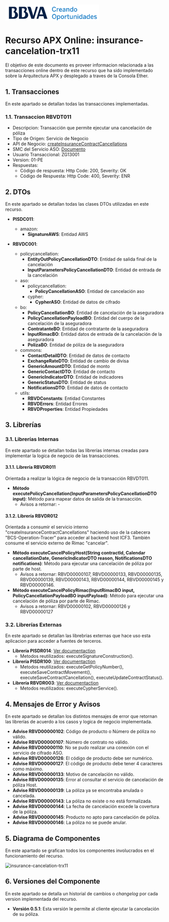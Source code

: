 # ![Logo-template](images/logo-template.png)
# Recurso APX Online: insurance-cancelation-trx11

El objetivo de este documento es proveer informacion relacionada a las transacciones online dentro de este recurso que ha sido implementado sobre la Arquitectura APX y desplegado a traves de la Consola Ether.

## 1. Transacciones
En este apartado se detallan todas las transacciones implementadas.

### 1.1. Transaccion RBVDT011
  - Descripcion: Transacción que permite ejecutar una cancelación de póliza
  - Tipo de Origen: Servicio de Negocio
  - API de Negocio: [createInsuranceContractCancellations](https://catalogs.platform.bbva.com/apicatalog/business/apis/apis-insurances-insurancescontracts/versions/global-1.20.0/resources/insurancescontractsapiinsurancescontractsinsurancecontractidcancellationsv1/)
  - SMC del Servicio ASO: [Documento](https://docs.google.com/spreadsheets/d/1EJoZMx0tT1aUatCptKDoV5Qcrc6gEI6kuyrkbmiumN4/edit#gid=1761826994)
  - Usuario Transaccional: ZG13001
  - Version: 01-PE
  - Respuestas:
    - Código de respuesta: Http Code: 200, Severity: OK
    - Código de Respuesta: Http Code: 400, Severity: ENR

## 2. DTOs
En este apartado se detallan todas las clases DTOs utilizadas en este recurso.

- **PISDC011**:
  - amazon:
	- **SignatureAWS**: Entidad AWS

- **RBVDC001**:
  - policycancellation:
	- **EntityOutPolicyCancellationDTO**: Entidad de salida final de la cancelación
	- **InputParametersPolicyCancellationDTO**: Entidad de entrada de la cancelación
  - aso:
	- policycancellation:
		- **PolicyCancellationASO**: Entidad de cancelación aso
	- cypher:
		- **CypherASO**: Entidad de datos de cifrado
  - bo:
    - **PolicyCancellationBO**: Entidad de cancelación de la aseguradora
    - **PolicyCancellationPayloadBO**: Entidad del cuerpo de la cancelación de la aseguradora
    - **ContratanteBO**: Entidad de contratante de la aseguradora
    - **InputRimacBO**: Entidad datos de entrada de la cancelación de la aseguradora
    - **PolizaBO**: Entidad de póliza de la aseguradora
  - commons:
    - **ContactDetailDTO**: Entidad de datos de contacto
    - **ExchangeRateDTO**: Entidad de cambio de divisa
    - **GenericAmountDTO**: Entidad de monto
    - **GenericContactDTO**: Entidad de contacto
    - **GenericIndicatorDTO**: Entidad de indicadores
    - **GenericStatusDTO**: Entidad de status
    - **NotificationsDTO**: Entidad de datos de contacto
  - utils:
    - **RBVDConstants**: Entidad Constantes
    - **RBVDErrors**: Entidad Errores
    - **RBVDProperties**: Entidad Propiedades

## 3. Librerías

### 3.1. Librerías Internas
En este apartado se detallan todas las librerías internas creadas para implementar la logica de negocio de las transacciones.

#### 3.1.1. Librería RBVDR011
Orientada a realizar la lógica de negocio de la transacción RBVDT011.

- **Método executePolicyCancellation(InputParametersPolicyCancellationDTO input)**: Método para mapear datos de salida de la transacción.
  - Avisos a retornar: -

#### 3.1.2. Librería RBVDR012
Orientada a consumir el servicio interno "createInsuranceContractCancellations" haciendo uso de la cabecera "BCS-Operation-Tracer" para acceder al backend host ICF3.
También consume el servicio externo de Rimac "cancelar".

- **Método executeCancelPolicyHost(String contractId, Calendar cancellationDate, GenericIndicatorDTO reason, NotificationsDTO notifications)**: Método para ejecutar una cancelación de póliza por parte de host.
  - Avisos a retornar: RBVD00000107, RBVD00000133, RBVD00000135, RBVD00000139, RBVD00000143, RBVD00000144, RBVD00000145 y RBVD00000146.
- **Método executeCancelPolicyRimac(InputRimacBO input, PolicyCancellationPayloadBO inputPayload)**: Método para ejecutar una cancelación de póliza por parte de Rimac.
  - Avisos a retornar: RBVD00000102, RBVD00000126 y RBVD00000127
  
### 3.2. Librerías Externas
En este apartado se detallan las librebrias externas que hace uso esta aplicacion para acceder a fuentes de terceros.

- **Librería PISDR014**: [Ver documentaction](https://globaldevtools.bbva.com/bitbucket/projects/PE_PISD_APP-ID-26197_DSG/repos/insuranceroyal-lib14/browse/doc/PISD-insuranceroyal-lib14.md)
  - Metodos reutilizados: executeSignatureConstruction().
- **Librería PISDR100**: [Ver documentaction](https://globaldevtools.bbva.com/bitbucket/projects/PE_PISD_APP-ID-26197_DSG/repos/insuranceroyal-lib100/browse/doc/PISD_APX_Library_PISDR100.md)
  - Metodos reutilizados: executeGetPolicyNumber(), executeSaveContractMovement(), executeSaveContractCancellation(), executeUpdateContractStatus().
- **Librería RBVDR003**: [Ver documentaction](https://globaldevtools.bbva.com/bitbucket/projects/PE_RBVD_APP-ID-105529_DSG/repos/insurance-cancelation-lib3/browse/doc/RBVD_APX_Library_RBVDR003.md)
  -  Metodos reutilizados: executeCypherService().

## 4. Mensajes de Error y Avisos
En este apartado se detallan los distintos mensajes de error que retornan las librerías de acuerdo a los casos y logica de negocio implementada.

- **Advise RBVD00000102**: Código de producto o Número de póliza no válido.
- **Advise RBVD00000107**: Número de contrato no válido.
- **Advise RBVD00000110**: No se pudo realizar una conexión con el servicio de cifrado ASO.
- **Advise RBVD00000126**: El código de producto debe ser numérico.
- **Advise RBVD00000127**: El código de producto debe tener 4 caracteres como máximo.
- **Advise RBVD00000133**: Motivo de cancelación no válido.
- **Advise RBVD00000135**: Error al consultar el servicio de cancelación de póliza Host.
- **Advise RBVD00000139**: La póliza ya se encontraba anulada o cancelada.
- **Advise RBVD00000143**: La póliza no existe o no está formalizada.
- **Advise RBVD00000144**: La fecha de cancelación excede la covertura de la póliza.
- **Advise RBVD00000145**: Producto no apto para cancelación de póliza.
- **Advise RBVD00000146**: La póliza no se puede anular.

## 5. Diagrama de Componentes
En este apartado se grafican todos los componentes involucrados en el funcionamiento del recurso.

![insurance-cancelation-trx11](images/diseño-componentes-apx-insurance-cancelation-trx11.png)

## 6. Versiones del Componente
En este apartado se detalla un historial de cambios o *changelog* por cada version implementada del recurso.

- **Versión 0.5.1**: Esta versión le permite al cliente ejecutar la cancelación de su póliza.